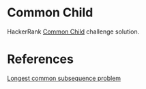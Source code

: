 # Common Child

HackerRank [Common Child](https://www.hackerrank.com/challenges/common-child/problem?h_l=interview&isFullScreen=false&playlist_slugs%5B%5D%5B%5D%5B%5D%5B%5D=interview-preparation-kit&playlist_slugs%5B%5D%5B%5D%5B%5D%5B%5D=strings) challenge solution.

# References

[Longest common subsequence problem](https://en.m.wikipedia.org/wiki/Longest_common_subsequence_problem)